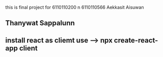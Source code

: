 this is final project for 6110110200 n 6110110566
Aekkasit Aisuwan

Thanywat Sappalunn
------------------------------------------
install react as cliemt use --> npx create-react-app client
------------------------------------------